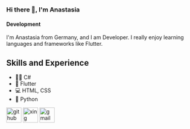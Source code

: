 ### Hi there 👋, I'm Anastasia
#### Development



I'm Anastasia from Germany, and I am Developer. I really enjoy learning languages and frameworks like Flutter. 

## Skills and Experience

* 👩‍💻 C#
* 📱 Flutter
* 💻 HTML, CSS
* 🐍 Python

[<img src='https://cdn.jsdelivr.net/npm/simple-icons@3.0.1/icons/github.svg' alt='github' height='40'>](https://github.com/Anastasia9595)  [<img src='https://cdn.jsdelivr.net/npm/simple-icons@3.0.1/icons/xing.svg' alt='xing' height='40'>](https://www.xing.com/profile/Anastasia_Osipisen/cv)  [<img src='https://cdn.jsdelivr.net/npm/simple-icons@3.0.1/icons/gmail.svg' alt='gmail' height='40'>](Anastasia9595@googlemail.com)  
